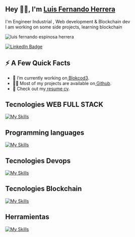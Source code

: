 <h2>Hey 👋🧐, I'm
    <a href="https://www.linkedin.com/in/luiferch/">Luis Fernando Herrera
</a>
</h2>


<p>I'm  Engineer Industrial , Web development & Blockchain dev 
    <br>I am working on some side projects, learning blockchain
 </p>
 <img src="https://github-readme-stats.vercel.app/api?username=Luif3rch&show_icons=true&count_private=true" alt="luis fernando espinosa herrera"/>

<p>
    <a href="https://www.linkedin.com/in/luiferch/">
        <img
            src="https://img.shields.io/badge/-@luiferch-0077B5?style=flat-square&amp;labelColor=0077B5&amp;logo=LinkedIn&amp;https://www.linkedin.com/in/luiferch/"
            alt="LinkedIn Badge"></a>
        </p>
                    <h2>⚡️ A Few Quick Facts</h2>
                    <ul>
                        <li>🔭 I’m currently working on<a href="[https://github.com/Spiderpig86/Cirrus](https://www.blokcod3.com/)"> Blokcod3</a>.</li>
                        <li>👨‍💻 Most of my projects are available on<a href=""> Github</a>.</li>
                        <li>📙 Check out my<a href=""> resume cv</a>.</li>
                    </ul>
<h2>Tecnologies WEB FULL STACK</h2>

[![My Skills](https://skillicons.dev/icons?i=wordpress,html,ts,css,bootstrap,sass,tailwind,react,vue,electron,firebase,mysql,firebase,mongodb,nodejs,express,nextjs,nestjs,php,laravel&perline=10)](#)

<h2>Programming languages</h2>

[![My Skills](https://skillicons.dev/icons?i=js,ts,go,python,java,&perline=10)](#)


<h2>Tecnologies Devops</h2>

[![My Skills](https://skillicons.dev/icons?i=bash,azure,docker,gitlab,github,git,webpack,kubernetes,linux,jenkins&perline=10)](#)

<h2>Tecnologies Blockchain</h2>

[![My Skills](https://skillicons.dev/icons?i=remix,rust,solidity,py,flutter&perline=10)](#)

<h2>Herramientas</h2>

[![My Skills](https://skillicons.dev/icons?i=idea,ps,figma,arduino,androidstudio,discord,md&perline=10)](#)
